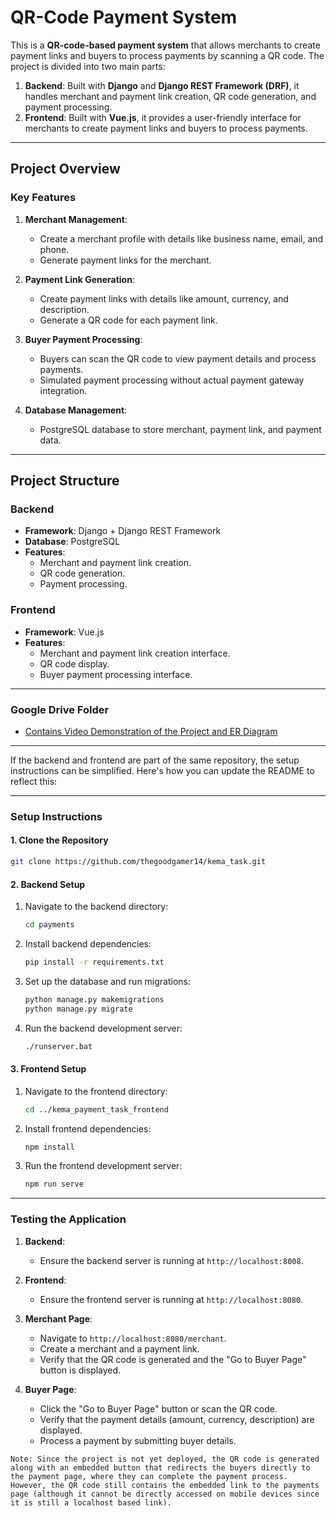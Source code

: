 # QR-Code Payment System

This is a **QR-code-based payment system** that allows merchants to create payment links and buyers to process payments by scanning a QR code. The project is divided into two main parts:

1. **Backend**: Built with **Django** and **Django REST Framework (DRF)**, it handles merchant and payment link creation, QR code generation, and payment processing.
2. **Frontend**: Built with **Vue.js**, it provides a user-friendly interface for merchants to create payment links and buyers to process payments.

---

## **Project Overview**

### **Key Features**

1. **Merchant Management**:
   - Create a merchant profile with details like business name, email, and phone.
   - Generate payment links for the merchant.

2. **Payment Link Generation**:
   - Create payment links with details like amount, currency, and description.
   - Generate a QR code for each payment link.

3. **Buyer Payment Processing**:
   - Buyers can scan the QR code to view payment details and process payments.
   - Simulated payment processing without actual payment gateway integration.

4. **Database Management**:
   - PostgreSQL database to store merchant, payment link, and payment data.

---

## **Project Structure**

### **Backend**
- **Framework**: Django + Django REST Framework
- **Database**: PostgreSQL
- **Features**:
  - Merchant and payment link creation.
  - QR code generation.
  - Payment processing.

### **Frontend**
- **Framework**: Vue.js
- **Features**:
  - Merchant and payment link creation interface.
  - QR code display.
  - Buyer payment processing interface.

---

### **Google Drive Folder**
- [Contains Video Demonstration of the Project and ER Diagram](https://drive.google.com/drive/folders/1E0pEPLoaxEgjxrV5cEs9GyUaeVzPS-RK?usp=sharing)

---

If the backend and frontend are part of the same repository, the setup instructions can be simplified. Here's how you can update the README to reflect this:

---

### **Setup Instructions**

#### **1. Clone the Repository**
```bash
git clone https://github.com/thegoodgamer14/kema_task.git
```

#### **2. Backend Setup**
1. Navigate to the backend directory:
   ```bash
   cd payments
   ```
2. Install backend dependencies:
   ```bash
   pip install -r requirements.txt
   ```
3. Set up the database and run migrations:
   ```bash
   python manage.py makemigrations
   python manage.py migrate
   ```
4. Run the backend development server:
   ```bash
   ./runserver.bat
   ```

#### **3. Frontend Setup**
1. Navigate to the frontend directory:
   ```bash
   cd ../kema_payment_task_frontend
   ```
2. Install frontend dependencies:
   ```bash
   npm install
   ```
3. Run the frontend development server:
   ```bash
   npm run serve
   ```

---

### **Testing the Application**

1. **Backend**:
   - Ensure the backend server is running at `http://localhost:8008`.

2. **Frontend**:
   - Ensure the frontend server is running at `http://localhost:8080`.

3. **Merchant Page**:
   - Navigate to `http://localhost:8080/merchant`.
   - Create a merchant and a payment link.
   - Verify that the QR code is generated and the "Go to Buyer Page" button is displayed.

4. **Buyer Page**:
   - Click the "Go to Buyer Page" button or scan the QR code.
   - Verify that the payment details (amount, currency, description) are displayed.
   - Process a payment by submitting buyer details.

`Note: Since the project is not yet deployed, the QR code is generated along with an embedded button that redirects the buyers directly to the payment page, where they can complete the payment process. However, the QR code still contains the embedded link to the payments page (although it cannot be directly accessed on mobile devices since it is still a localhost based link).`